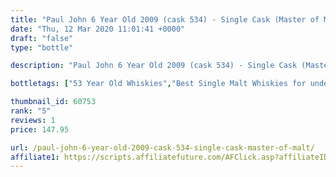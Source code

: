 ```yaml
---
title: "Paul John 6 Year Old 2009 (cask 534) - Single Cask (Master of Malt)"
date: "Thu, 12 Mar 2020 11:01:41 +0000"
draft: "false"
type: "bottle"

description: "Paul John 6 Year Old 2009 (cask 534) - Single Cask (Master of Malt) is a 53 year old single malt whisky from the Paul John whisky distillery. Rated an average of 5.0 out of 5 by 1 reviewers and available from Master of Malt for only £147.95, falling slightly short of liquid gold but this in a solid everyday single malt whisky."

bottletags: ["53 Year Old Whiskies","Best Single Malt Whiskies for under £75","Single Malt Whiskies","Spirit Caramel (E150A)","Vintage 2009 - Whiskies made in 2009","Whiskies may contain Spirit Caramel (E150A)","Whiskies of India"]

thumbnail_id: 60753
rank: "5"
reviews: 1
price: 147.95

url: /paul-john-6-year-old-2009-cask-534-single-cask-master-of-malt/
affiliate1: https://scripts.affiliatefuture.com/AFClick.asp?affiliateID=346829&merchantID=7042&programmeID=24815&mediaID=0&tracking=&afsource=20&url=https://www.masterofmalt.com/whiskies/john/paul-john-6-year-old-2009-cask-534-single-cask-master-of-malt-whisky/
---
```



